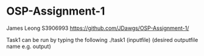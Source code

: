 # OSP-Assignment-1
James Leong S3906993
https://github.com/JDawgs/OSP-Assignment-1/



Task1 can be run by typing the following ./task1 (inputfile) (desired outputfile name e.g. output)
